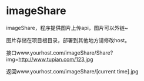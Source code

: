 imageShare
==========

imageShare，程序提供图片上传api，图片可以外链~

图片存储在项目根目录，部署到其他地方请修改host。

接口www.yourhost.com/imageShare/Share?img=http://www.tupian.com/123.jpg

返回www.yourhost.com/imageShare/[current time].jpg
